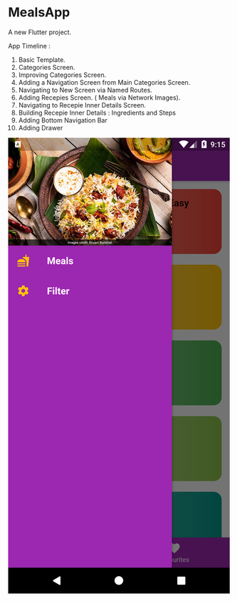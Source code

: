 # MealsApp

A new Flutter project.

App Timeline : 

1. Basic Template.
2. Categories Screen.
3. Improving Categories Screen.
4. Adding a Navigation Screen from Main Categories Screen.
5. Navigating to New Screen via Named Routes.
6. Adding Recepies Screen. ( Meals via Network Images).
7. Navigating to Recepie Inner Details Screen.
8. Building Recepie Inner Details : Ingredients and Steps
9. Adding Bottom Navigation Bar
10. Adding Drawer



![Image of Latest Screenshot](https://github.com/back-tosquare/Flutter-MealsApp/blob/master/MealsApp/assets/MyScreenshot.png)


